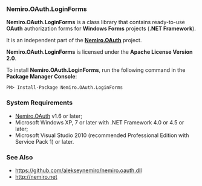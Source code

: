 ### Nemiro.OAuth.LoginForms

**Nemiro.OAuth.LoginForms** is a class library that contains ready-to-use **OAuth** authorization forms for **Windows Forms** projects (**.NET Framework**).

It is an independent part of the **[Nemiro.OAuth](https://github.com/alekseynemiro/nemiro.oauth.dll)** project. 

**Nemiro.OAuth.LoginForms** is licensed under the **Apache License Version 2.0**.

To install **Nemiro.OAuth.LoginForms**, run the following command in the **Package Manager Console**:

`PM> Install-Package Nemiro.OAuth.LoginForms`

### System Requirements

* [Nemiro.OAuth](https://github.com/alekseynemiro/nemiro.oauth.dll) v1.6 or later;
* Microsoft Windows XP, 7 or later with .NET Framework 4.0 or 4.5 or later;
* Microsoft Visual Studio 2010 (recommended Professional Edition with Service Pack 1) or later.

### See Also

* https://github.com/alekseynemiro/nemiro.oauth.dll
* http://nemiro.net